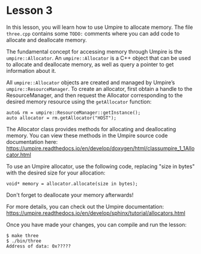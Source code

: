 # Lesson 3

In this lesson, you will learn how to use Umpire to allocate memory. The file
`three.cpp` contains some `TODO:` comments where you can add code to allocate and
deallocate memory.

The fundamental concept for accessing memory through Umpire is the
`umpire::Allocator`. An `umpire::Allocator` is a C++ object that can be used to
allocate and deallocate memory, as well as query a pointer to get
information about it.

All `umpire::Allocator` objects are created and managed by Umpire’s
`umpire::ResourceManager`. To create an allocator, first obtain a handle to the
ResourceManager, and then request the Allocator corresponding to the desired
memory resource using the `getAllocator` function:

```
auto& rm = umpire::ResourceManager::getInstance();
auto allocator = rm.getAllocator("HOST");
```

The Allocator class provides methods for allocating and deallocating memory. You
can view these methods in the Umpire source code documentation here:
https://umpire.readthedocs.io/en/develop/doxygen/html/classumpire_1_1Allocator.html

To use an Umpire allocator, use the following code, replacing "size in bytes" with
the desired size for your allocation:

```
void* memory = allocator.allocate(size in bytes);
```

Don't forget to deallocate your memory afterwards!

For more details, you can check out the Umpire documentation:
https://umpire.readthedocs.io/en/develop/sphinx/tutorial/allocators.html

Once you have made your changes, you can compile and run the lesson:

```
$ make three
$ ./bin/three
Address of data: 0x?????
```
